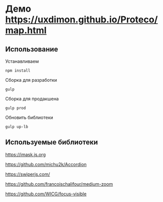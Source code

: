 # Демо https://uxdimon.github.io/Proteco/map.html

## Использование

Устанавливаем

```
npm install
```

Сборка для разработки

```
gulp
```

Сборка для продакшена

```
gulp prod
```

Обновить библиотеки

```
gulp up-lb
```

## Используемые библиотеки

https://imask.js.org

https://github.com/michu2k/Accordion

https://swiperjs.com/

https://github.com/francoischalifour/medium-zoom

https://github.com/WICG/focus-visible
